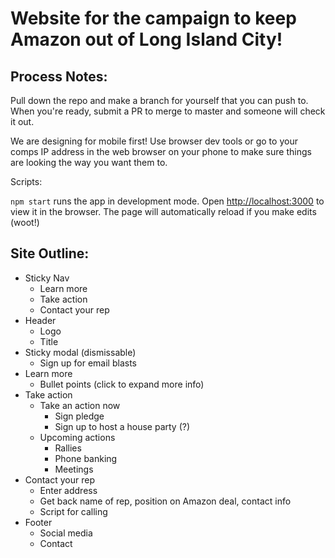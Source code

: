 # Website for the campaign to keep Amazon out of Long Island City!

## Process Notes:
Pull down the repo and make a branch for yourself that you can push to. When you're ready, submit a PR to merge to master and someone will check it out.

We are designing for mobile first! Use browser dev tools or go to your comps IP address in the web browser on your phone to make sure things are looking the way you want them to.

Scripts:

`npm start` runs the app in development mode. Open [http://localhost:3000](http://localhost:3000) to view it in the browser. The page will automatically reload if you make edits (woot!)

## Site Outline:

- Sticky Nav
  - Learn more
  - Take action
  - Contact your rep
- Header
  - Logo
  - Title
- Sticky modal (dismissable)
  - Sign up for email blasts
- Learn more
  - Bullet points (click to expand more info)
- Take action
  - Take an action now
    - Sign pledge
    - Sign up to host a house party (?)
  - Upcoming actions
    - Rallies
    - Phone banking
    - Meetings
- Contact your rep
  - Enter address
  - Get back name of rep, position on Amazon deal, contact info
  - Script for calling
- Footer
  - Social media
  - Contact
